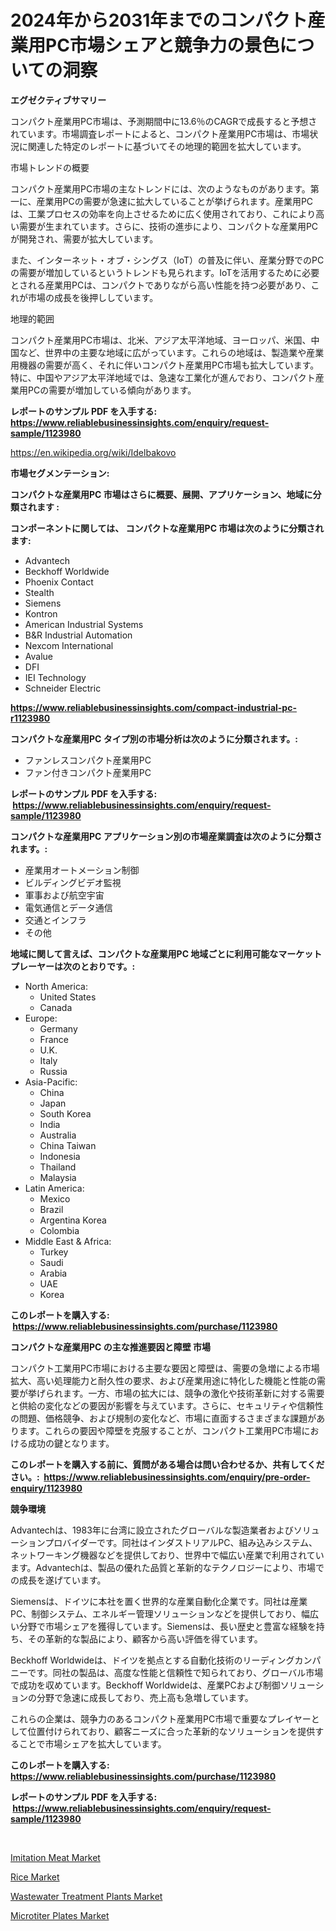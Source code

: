 <p><h1>2024年から2031年までのコンパクト産業用PC市場シェアと競争力の景色についての洞察</h1></p><p><strong>エグゼクティブサマリー</strong></p>
<p><p>コンパクト産業用PC市場は、予測期間中に13.6％のCAGRで成長すると予想されています。市場調査レポートによると、コンパクト産業用PC市場は、市場状況に関連した特定のレポートに基づいてその地理的範囲を拡大しています。</p><p>市場トレンドの概要</p><p>コンパクト産業用PC市場の主なトレンドには、次のようなものがあります。第一に、産業用PCの需要が急速に拡大していることが挙げられます。産業用PCは、工業プロセスの効率を向上させるために広く使用されており、これにより高い需要が生まれています。さらに、技術の進歩により、コンパクトな産業用PCが開発され、需要が拡大しています。</p><p>また、インターネット・オブ・シングス（IoT）の普及に伴い、産業分野でのPCの需要が増加しているというトレンドも見られます。IoTを活用するために必要とされる産業用PCは、コンパクトでありながら高い性能を持つ必要があり、これが市場の成長を後押ししています。</p><p>地理的範囲</p><p>コンパクト産業用PC市場は、北米、アジア太平洋地域、ヨーロッパ、米国、中国など、世界中の主要な地域に広がっています。これらの地域は、製造業や産業用機器の需要が高く、それに伴いコンパクト産業用PC市場も拡大しています。特に、中国やアジア太平洋地域では、急速な工業化が進んでおり、コンパクト産業用PCの需要が増加している傾向があります。</p></p>
<p><strong>レポートのサンプル PDF を入手する: <a href="https://www.reliablebusinessinsights.com/enquiry/request-sample/1123980">https://www.reliablebusinessinsights.com/enquiry/request-sample/1123980</a></strong></p>
<p><a href="https://en.wikipedia.org/wiki/Idelbakovo">https://en.wikipedia.org/wiki/Idelbakovo</a></p>
<p><strong>市場セグメンテーション:</strong></p>
<p><strong> コンパクトな産業用PC 市場はさらに概要、展開、アプリケーション、地域に分類されます :</strong></p>
<p><strong>コンポーネントに関しては、 コンパクトな産業用PC 市場は次のように分類されます: &nbsp;</strong></p>
<p><ul><li>Advantech</li><li>Beckhoff Worldwide</li><li>Phoenix Contact</li><li>Stealth</li><li>Siemens</li><li>Kontron</li><li>American Industrial Systems</li><li>B&R Industrial Automation</li><li>Nexcom International</li><li>Avalue</li><li>DFI</li><li>IEI Technology</li><li>Schneider Electric</li></ul></p>
<p><strong><a href="https://www.reliablebusinessinsights.com/compact-industrial-pc-r1123980">https://www.reliablebusinessinsights.com/compact-industrial-pc-r1123980</a></strong></p>
<p><strong> コンパクトな産業用PC タイプ別の市場分析は次のように分類されます。:</strong></p>
<p><ul><li>ファンレスコンパクト産業用PC</li><li>ファン付きコンパクト産業用PC</li></ul></p>
<p><strong>レポートのサンプル PDF を入手する: &nbsp;<a href="https://www.reliablebusinessinsights.com/enquiry/request-sample/1123980">https://www.reliablebusinessinsights.com/enquiry/request-sample/1123980</a></strong></p>
<p><strong> コンパクトな産業用PC アプリケーション別の市場産業調査は次のように分類されます。:</strong></p>
<p><ul><li>産業用オートメーション制御</li><li>ビルディングビデオ監視</li><li>軍事および航空宇宙</li><li>電気通信とデータ通信</li><li>交通とインフラ</li><li>その他</li></ul></p>
<p><strong>地域に関して言えば、コンパクトな産業用PC 地域ごとに利用可能なマーケットプレーヤーは次のとおりです。:</strong></p>
<p><ul>
    <li>
        North America:
        <ul>
            <li>United States</li>
            <li>Canada</li>
        </ul>
    </li>
    <li>
        Europe:
        <ul>
            <li>Germany</li>
            <li>France</li>
            <li>U.K.</li>
            <li>Italy</li>
            <li>Russia</li>
        </ul>
    </li>
    <li>
        Asia-Pacific:
        <ul>
            <li>China</li>
            <li>Japan</li>
            <li>South Korea</li>
            <li>India</li>
            <li>Australia</li>
            <li>China Taiwan</li>
            <li>Indonesia</li>
            <li>Thailand</li>
            <li>Malaysia</li>
        </ul>
    </li>
    <li>
        Latin America:
        <ul>
            <li>Mexico</li>
            <li>Brazil</li>
            <li>Argentina Korea</li>
            <li>Colombia</li>
        </ul>
    </li>
    <li>
        Middle East & Africa:
        <ul>
            <li>Turkey</li>
            <li>Saudi</li>
            <li>Arabia</li>
            <li>UAE</li>
            <li>Korea</li>
        </ul>
    </li>
    </ul></p>
<p><strong>このレポートを購入する: &nbsp;<a href="https://www.reliablebusinessinsights.com/purchase/1123980">https://www.reliablebusinessinsights.com/purchase/1123980</a></strong></p>
<p><strong>コンパクトな産業用PC の主な推進要因と障壁 市場</strong></p>
<p><p>コンパクト工業用PC市場における主要な要因と障壁は、需要の急増による市場拡大、高い処理能力と耐久性の要求、および産業用途に特化した機能と性能の需要が挙げられます。一方、市場の拡大には、競争の激化や技術革新に対する需要と供給の変化などの要因が影響を与えています。さらに、セキュリティや信頼性の問題、価格競争、および規制の変化など、市場に直面するさまざまな課題があります。これらの要因や障壁を克服することが、コンパクト工業用PC市場における成功の鍵となります。</p></p>
<p><strong>このレポートを購入する前に、質問がある場合は問い合わせるか、共有してください。:&nbsp; <a href="https://www.reliablebusinessinsights.com/enquiry/pre-order-enquiry/1123980">https://www.reliablebusinessinsights.com/enquiry/pre-order-enquiry/1123980</a></strong></p>
<p><strong>競争環境</strong></p>
<p><p>Advantechは、1983年に台湾に設立されたグローバルな製造業者およびソリューションプロバイダーです。同社はインダストリアルPC、組み込みシステム、ネットワーキング機器などを提供しており、世界中で幅広い産業で利用されています。Advantechは、製品の優れた品質と革新的なテクノロジーにより、市場での成長を遂げています。</p><p>Siemensは、ドイツに本社を置く世界的な産業自動化企業です。同社は産業PC、制御システム、エネルギー管理ソリューションなどを提供しており、幅広い分野で市場シェアを獲得しています。Siemensは、長い歴史と豊富な経験を持ち、その革新的な製品により、顧客から高い評価を得ています。</p><p>Beckhoff Worldwideは、ドイツを拠点とする自動化技術のリーディングカンパニーです。同社の製品は、高度な性能と信頼性で知られており、グローバル市場で成功を収めています。Beckhoff Worldwideは、産業PCおよび制御ソリューションの分野で急速に成長しており、売上高も急増しています。</p><p>これらの企業は、競争力のあるコンパクト産業用PC市場で重要なプレイヤーとして位置付けられており、顧客ニーズに合った革新的なソリューションを提供することで市場シェアを拡大しています。</p></p>
<p><strong>このレポートを購入する: &nbsp; <a href="https://www.reliablebusinessinsights.com/purchase/1123980">https://www.reliablebusinessinsights.com/purchase/1123980</a></strong></p>
<p><strong>レポートのサンプル PDF を入手する: &nbsp;<a href="https://www.reliablebusinessinsights.com/enquiry/request-sample/1123980">https://www.reliablebusinessinsights.com/enquiry/request-sample/1123980</a></strong><strong></strong></p>
<p>&nbsp;</p>
<p><p><a href="https://github.com/globismark/Market-Research-Report-List-4/blob/main/imitation-meat-market.md">Imitation Meat Market</a></p><p><a href="https://github.com/prosalinda88/Market-Research-Report-List-5/blob/main/rice-market.md">Rice Market</a></p><p><a href="https://issuu.com/reportprime-2/docs/wastewater-treatment-plants-market-size-2030.pptx">Wastewater Treatment Plants Market</a></p><p><a href="https://issuu.com/reportprime-2/docs/microtiter-plates-market-size-2030.pptx">Microtiter Plates Market</a></p></p>